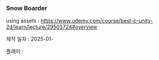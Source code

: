 ### Snow Boarder

using assets : https://www.udemy.com/course/best-c-unity-2d/learn/lecture/29503724#overview

제작 일자 : 2025-01-

플레이 : 